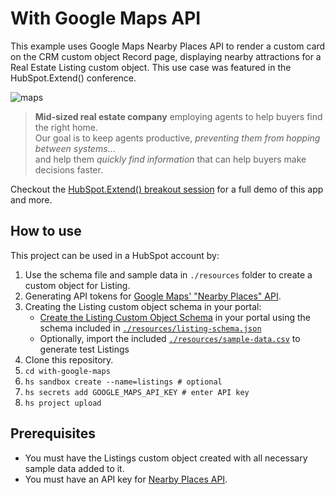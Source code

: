 # With Google Maps API

This example uses Google Maps Nearby Places API to render a custom card on the CRM custom object Record page, displaying nearby attractions for a Real Estate Listing custom object. This use case was featured in the HubSpot.Extend() conference.

![maps](https://user-images.githubusercontent.com/20711270/208017843-d47eb202-a8f4-4cc0-a354-a3cdb5e0bb99.gif)


> **Mid-sized real estate company** employing agents to help buyers find the right home. \
> Our goal is to keep agents productive, _preventing them from hopping between systems_... \
> and help them _quickly find information_ that can help buyers make decisions faster.

Checkout the [HubSpot.Extend() breakout session](https://youtu.be/LJRzMGKbjuI) for a full demo of this app and more.

## How to use

This project can be used in a HubSpot account by:

1. Use the schema file and sample data in `./resources` folder to create a custom object for Listing.
1. Generating API tokens for [Google Maps' "Nearby Places" API](https://developers.google.com/maps/documentation/places/web-service/search-nearby).
1. Creating the Listing custom object schema in your portal:
   - [Create the Listing Custom Object Schema](https://developers.hubspot.com/docs/api/crm/crm-custom-objects) in your portal using the schema included in [`./resources/listing-schema.json`](./resources/listing-schema.json)
   - Optionally, import the included [`./resources/sample-data.csv`](./resources/sample-data.csv) to generate test Listings
2. Clone this repository.
3. `cd with-google-maps`
4. `hs sandbox create --name=listings # optional`
5. `hs secrets add GOOGLE_MAPS_API_KEY # enter API key`
6. `hs project upload`

## Prerequisites

- You must have the Listings custom object created with all necessary sample data added to it.
- You must have an API key for [Nearby Places API](https://developers.google.com/maps/documentation/places/web-service/search-nearby).
